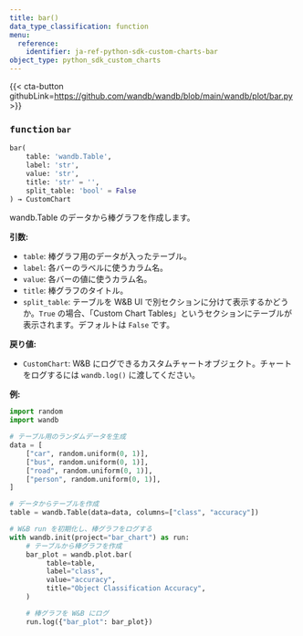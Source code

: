```yaml
---
title: bar()
data_type_classification: function
menu:
  reference:
    identifier: ja-ref-python-sdk-custom-charts-bar
object_type: python_sdk_custom_charts
---
```


{{< cta-button githubLink=https://github.com/wandb/wandb/blob/main/wandb/plot/bar.py >}}




### <kbd>function</kbd> `bar`

```python
bar(
    table: 'wandb.Table',
    label: 'str',
    value: 'str',
    title: 'str' = '',
    split_table: 'bool' = False
) → CustomChart
```

wandb.Table のデータから棒グラフを作成します。



**引数:**
 
 - `table`:  棒グラフ用のデータが入ったテーブル。 
 - `label`:  各バーのラベルに使うカラム名。 
 - `value`:  各バーの値に使うカラム名。 
 - `title`:  棒グラフのタイトル。 
 - `split_table`:  テーブルを W&B UI で別セクションに分けて表示するかどうか。`True` の場合、「Custom Chart Tables」というセクションにテーブルが表示されます。デフォルトは `False` です。



**戻り値:**
 
 - `CustomChart`:  W&B にログできるカスタムチャートオブジェクト。チャートをログするには `wandb.log()` に渡してください。



**例:**
 

```python
import random
import wandb

# テーブル用のランダムデータを生成
data = [
    ["car", random.uniform(0, 1)],
    ["bus", random.uniform(0, 1)],
    ["road", random.uniform(0, 1)],
    ["person", random.uniform(0, 1)],
]

# データからテーブルを作成
table = wandb.Table(data=data, columns=["class", "accuracy"])

# W&B run を初期化し、棒グラフをログする
with wandb.init(project="bar_chart") as run:
    # テーブルから棒グラフを作成
    bar_plot = wandb.plot.bar(
         table=table,
         label="class",
         value="accuracy",
         title="Object Classification Accuracy",
    )

    # 棒グラフを W&B にログ
    run.log({"bar_plot": bar_plot})
```